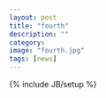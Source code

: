 ```yaml
---
layout: post
title: "fourth"
description: ""
category: 
image: "fourth.jpg"
tags: [news]
---
```

{% include JB/setup %}
